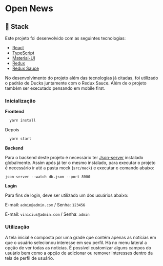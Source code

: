 # Open News

## :rocket:  Stack
Este projeto foi desenvolvido com as seguintes tecnologias:

- [React](https://pt-br.reactjs.org/)
- [TypeScript](https://www.typescriptlang.org/)
- [Material-UI](http://material-ui.com/)
- [Redux](https://redux.js.org/)
- [Redux Sauce](https://github.com/jkeam/reduxsauce)

No desenvolvimento do projeto além das tecnologias já citadas, foi utilizado o padrão de Ducks juntamente com o  Redux Sauce. Além de o projeto também ser executado pensando em mobile first.

### Inicialização

__Frontend__
```js
  yarn install
```
Depois

```js
  yarn start
```

__Backend__

Para o backend deste projeto é necessário ter [Json-server](https://www.npmjs.com/package/json-server) instalado globalmente. Assim após já ter o mesmo instalado, para executar o projeto é necessário ir até a pasta mock (`src/mock`) e executar o comando abaixo:
```
json-server --watch db.json --port 8000
```

__Login__

Para fins de login, deve ser utilizado um dos usuários abaixo:

E-mail: `admin@admin.com`  / Senha: `123456`

E-mail:  `vinicius@admin.com` / Senha: `admin`



### Utilização

A tela inicial é composta por uma grade que contém apenas as notícias em que o usuário selecionou interesse em seu perfil. Há no menu lateral a opção de ver todas as noticias. É possível customizar alguns campos do usuário bem como a opção de adicionar ou remover interesses dentro da tela de perfil de usuário.
